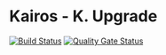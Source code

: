 # Kairos - K. Upgrade

[![Build Status](https://travis-ci.com/alexibro/KairosKUP.svg?branch=master)](https://travis-ci.com/alexibro/KairosKUP)
[![Quality Gate Status](https://sonarcloud.io/api/project_badges/measure?project=alexibro_KairosKUP&metric=alert_status)](https://sonarcloud.io/dashboard?id=alexibro_KairosKUP)

